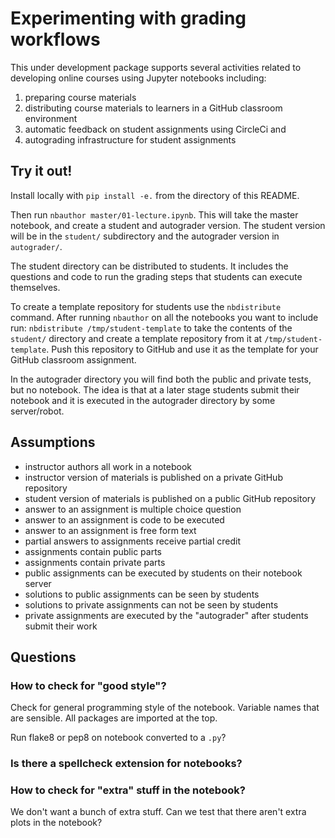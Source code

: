 # Experimenting with grading workflows

This under development package supports several activities related to developing 
online courses using Jupyter notebooks including:

1. preparing course materials 
2. distributing course materials to learners in a GitHub classroom environment
3. automatic feedback on student assignments using CircleCi and
4. autograding infrastructure for student assignments

## Try it out!

Install locally with `pip install -e.` from the directory of this README.

Then run `nbauthor master/01-lecture.ipynb`. This will take the master notebook,
and create a student and autograder version. The student version will be in
the `student/` subdirectory and the autograder version in `autograder/`.

The student directory can be distributed to students. It includes the questions
and code to run the grading steps that students can execute themselves.

To create a template repository for students use the `nbdistribute` command.
After running `nbauthor` on all the notebooks you want to include run:
`nbdistribute /tmp/student-template` to take the contents of the
`student/` directory and create a template repository from it at `/tmp/student-template`. Push this repository to GitHub and use it as the
template for your GitHub classroom assignment.

In the autograder directory you will find both the public and private tests,
but no notebook. The idea is that at a later stage students submit their
notebook and it is executed in the autograder directory by some server/robot.


## Assumptions

* instructor authors all work in a notebook
* instructor version of materials is published on a private GitHub repository
* student version of materials is published on a public GitHub repository
* answer to an assignment is multiple choice question
* answer to an assignment is code to be executed
* answer to an assignment is free form text
* partial answers to assignments receive partial credit
* assignments contain public parts
* assignments contain private parts
* public assignments can be executed by students on their notebook server
* solutions to public assignments can be seen by students
* solutions to private assignments can not be seen by students
* private assignments are executed by the "autograder" after students submit
  their work


## Questions

### How to check for "good style"?

Check for general programming style of the notebook. Variable names that are
sensible. All packages are imported at the top.

Run flake8 or pep8 on notebook converted to a `.py`?


### Is there a spellcheck extension for notebooks?


### How to check for "extra" stuff in the notebook?

We don't want a bunch of extra stuff. Can we test that there aren't extra
plots in the notebook?
